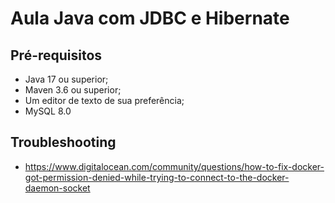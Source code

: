 # Aula Java com JDBC e Hibernate

## Pré-requisitos

- Java 17 ou superior;
- Maven 3.6 ou superior;
- Um editor de texto de sua preferência;
- MySQL 8.0

## Troubleshooting

- https://www.digitalocean.com/community/questions/how-to-fix-docker-got-permission-denied-while-trying-to-connect-to-the-docker-daemon-socket